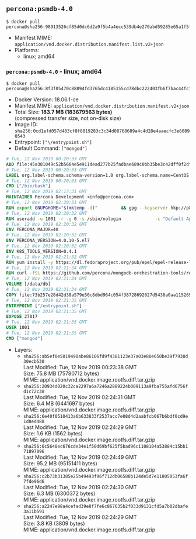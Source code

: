 ## `percona:psmdb-4.0`

```console
$ docker pull percona@sha256:98913526cf85d0dc6d2a9f5b4a4ecc539db4e270abd59285e65a1f5ff862dc78
```

-	Manifest MIME: `application/vnd.docker.distribution.manifest.list.v2+json`
-	Platforms:
	-	linux; amd64

### `percona:psmdb-4.0` - linux; amd64

```console
$ docker pull percona@sha256:8f3f05470c88894fd3765dc4185155cd78dbc222403fb6f7bac44fc10dfd6e75
```

-	Docker Version: 18.06.1-ce
-	Manifest MIME: `application/vnd.docker.distribution.manifest.v2+json`
-	Total Size: **183.7 MB (183679563 bytes)**  
	(compressed transfer size, not on-disk size)
-	Image ID: `sha256:0cd1efd057d483cf8f8819283c3c34d08768689a4c4d28e4aaecfc3e60890543`
-	Entrypoint: `["\/entrypoint.sh"]`
-	Default Command: `["mongod"]`

```dockerfile
# Tue, 12 Nov 2019 00:20:33 GMT
ADD file:45a381049c52b5664e5e911dead277b25fadbae689c0bb35be3c42dff0f2dffe in / 
# Tue, 12 Nov 2019 00:20:33 GMT
LABEL org.label-schema.schema-version=1.0 org.label-schema.name=CentOS Base Image org.label-schema.vendor=CentOS org.label-schema.license=GPLv2 org.label-schema.build-date=20191001
# Tue, 12 Nov 2019 00:20:33 GMT
CMD ["/bin/bash"]
# Tue, 12 Nov 2019 02:17:31 GMT
MAINTAINER Percona Development <info@percona.com>
# Tue, 12 Nov 2019 02:20:31 GMT
RUN export GNUPGHOME="$(mktemp -d)"         && gpg --keyserver hkp://p80.pool.sks-keyservers.net:80 --recv-keys 430BDF5C56E7C94E848EE60C1C4CBDCDCD2EFD2A         && gpg --export --armor 430BDF5C56E7C94E848EE60C1C4CBDCDCD2EFD2A > ${GNUPGHOME}/RPM-GPG-KEY-Percona         && rpmkeys --import ${GNUPGHOME}/RPM-GPG-KEY-Percona /etc/pki/rpm-gpg/RPM-GPG-KEY-CentOS-7         && curl -L -o /tmp/percona-release.rpm https://repo.percona.com/percona/yum/percona-release-1.0-7.noarch.rpm         && rpmkeys --checksig /tmp/percona-release.rpm         && yum install -y /tmp/percona-release.rpm         && rm -rf "$GNUPGHOME" /tmp/percona-release.rpm         && rpm --import /etc/pki/rpm-gpg/PERCONA-PACKAGING-KEY         && percona-release disable all         && percona-release enable psmdb-40 release
# Tue, 12 Nov 2019 02:20:32 GMT
RUN useradd -u 1001 -r -g 0 -s /sbin/nologin             -c "Default Application User" mongodb
# Tue, 12 Nov 2019 02:20:32 GMT
ENV PERCONA_MAJOR=40
# Tue, 12 Nov 2019 02:20:32 GMT
ENV PERCONA_VERSION=4.0.10-5.el7
# Tue, 12 Nov 2019 02:20:32 GMT
ENV K8S_TOOLS_VERSION=0.4.1
# Tue, 12 Nov 2019 02:21:32 GMT
RUN yum install -y https://dl.fedoraproject.org/pub/epel/epel-release-latest-7.noarch.rpm         && yum install -y                 percona-server-mongodb-server-${PERCONA_VERSION}                 percona-server-mongodb-mongos-${PERCONA_VERSION}                 percona-server-mongodb-shell-${PERCONA_VERSION}                 percona-server-mongodb-tools-${PERCONA_VERSION}                 curl                 jq         && yum clean all         && rm -rf /var/cache/yum /data/db  && mkdir -p /data/db         && chown -R 1001:0 /data/db
# Tue, 12 Nov 2019 02:21:34 GMT
RUN curl -fSL https://github.com/percona/mongodb-orchestration-tools/releases/download/${K8S_TOOLS_VERSION}/k8s-mongodb-initiator -o /usr/local/bin/k8s-mongodb-initiator     && curl -fSL  https://github.com/percona/mongodb-orchestration-tools/releases/download/${K8S_TOOLS_VERSION}/mongodb-healthcheck -o /usr/local/bin/mongodb-healthcheck     && chmod 0755 /usr/local/bin/k8s-mongodb-initiator /usr/local/bin/mongodb-healthcheck
# Tue, 12 Nov 2019 02:21:34 GMT
VOLUME [/data/db]
# Tue, 12 Nov 2019 02:21:34 GMT
COPY file:73b257e28d42d38a579e50c8dbd964c054f38728692627d5438a0aa11526970b in /entrypoint.sh 
# Tue, 12 Nov 2019 02:21:35 GMT
ENTRYPOINT ["/entrypoint.sh"]
# Tue, 12 Nov 2019 02:21:35 GMT
EXPOSE 27017
# Tue, 12 Nov 2019 02:21:35 GMT
USER 1001
# Tue, 12 Nov 2019 02:21:35 GMT
CMD ["mongod"]
```

-	Layers:
	-	`sha256:ab5ef0e5819490abe86106fd9f4381123e37a03e80e650be39f7938d30ecb530`  
		Last Modified: Tue, 12 Nov 2019 00:23:38 GMT  
		Size: 75.8 MB (75780712 bytes)  
		MIME: application/vnd.docker.image.rootfs.diff.tar.gzip
	-	`sha256:20934d020c32ca2297a6a7246a2889224b009113a9fba755afd6756fd1c72c38`  
		Last Modified: Tue, 12 Nov 2019 02:24:31 GMT  
		Size: 6.4 MB (6441697 bytes)  
		MIME: application/vnd.docker.image.rootfs.diff.tar.gzip
	-	`sha256:6e40f0510413a6b633833f2537acc7e08d4d2aabfcb067b6bdf0cd9e1d8ed488`  
		Last Modified: Tue, 12 Nov 2019 02:24:29 GMT  
		Size: 1.6 KB (1562 bytes)  
		MIME: application/vnd.docker.image.rootfs.diff.tar.gzip
	-	`sha256:6c5648ec676cde34e1f50d69bf625f5bad96c1108104a53884c15bb171897096`  
		Last Modified: Tue, 12 Nov 2019 02:24:49 GMT  
		Size: 95.2 MB (95151411 bytes)  
		MIME: application/vnd.docker.image.rootfs.diff.tar.gzip
	-	`sha256:c2b73b31385e25b49493f96f712db06588b124de5d7e11805053fa6f7fde96d6`  
		Last Modified: Tue, 12 Nov 2019 02:24:30 GMT  
		Size: 6.3 MB (6300372 bytes)  
		MIME: application/vnd.docker.image.rootfs.diff.tar.gzip
	-	`sha256:a2247e98a4cefad39e8f7fe6c867635b2f033d9131cfd5a7b02dbafe3a11b591`  
		Last Modified: Tue, 12 Nov 2019 02:24:29 GMT  
		Size: 3.8 KB (3809 bytes)  
		MIME: application/vnd.docker.image.rootfs.diff.tar.gzip
